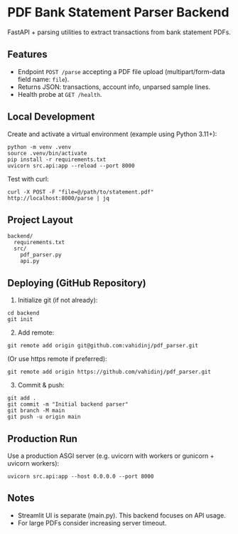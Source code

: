 # PDF Bank Statement Parser Backend

FastAPI + parsing utilities to extract transactions from bank statement PDFs.

## Features
- Endpoint `POST /parse` accepting a PDF file upload (multipart/form-data field name: `file`).
- Returns JSON: transactions, account info, unparsed sample lines.
- Health probe at `GET /health`.

## Local Development
Create and activate a virtual environment (example using Python 3.11+):

```
python -m venv .venv
source .venv/bin/activate
pip install -r requirements.txt
uvicorn src.api:app --reload --port 8000
```

Test with curl:
```
curl -X POST -F "file=@/path/to/statement.pdf" http://localhost:8000/parse | jq
```

## Project Layout
```
backend/
  requirements.txt
  src/
    pdf_parser.py
    api.py
```

## Deploying (GitHub Repository)
1. Initialize git (if not already):
```
cd backend
git init
```
2. Add remote:
```
git remote add origin git@github.com:vahidinj/pdf_parser.git
```
(Or use https remote if preferred):
```
git remote add origin https://github.com/vahidinj/pdf_parser.git
```
3. Commit & push:
```
git add .
git commit -m "Initial backend parser"
git branch -M main
git push -u origin main
```

## Production Run
Use a production ASGI server (e.g. uvicorn with workers or gunicorn + uvicorn workers):
```
uvicorn src.api:app --host 0.0.0.0 --port 8000
```

## Notes
- Streamlit UI is separate (main.py). This backend focuses on API usage.
- For large PDFs consider increasing server timeout.

